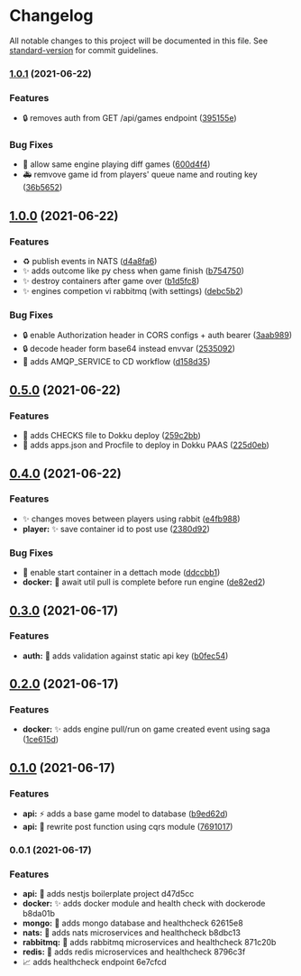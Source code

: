 # Changelog

All notable changes to this project will be documented in this file. See [standard-version](https://github.com/conventional-changelog/standard-version) for commit guidelines.

### [1.0.1](https://github.com/yifan-ca/chess-arena/compare/v1.0.0...v1.0.1) (2021-06-22)


### Features

* 🔒️ removes auth from GET /api/games endpoint ([395155e](https://github.com/yifan-ca/chess-arena/commit/395155ef3d9d57e2af537de1c340dbdc5d54803f))


### Bug Fixes

* :bug: allow same engine playing diff games ([600d4f4](https://github.com/yifan-ca/chess-arena/commit/600d4f42375ff2be9ec62b7a767ba4d35edfe3e5))
* 🚑️ remvove game id from players' queue name and routing key ([36b5652](https://github.com/yifan-ca/chess-arena/commit/36b56522603749ad9274ca2643ebce59b267c4dd))

## [1.0.0](https://github.com/yifan-ca/chess-arena/compare/v0.5.0...v1.0.0) (2021-06-22)


### Features

* ♻️ publish events in NATS ([d4a8fa6](https://github.com/yifan-ca/chess-arena/commit/d4a8fa65e5fc2b9319fdf8e41d222078f9a00e8b))
* ✨ adds outcome like py chess when game finish ([b754750](https://github.com/yifan-ca/chess-arena/commit/b754750aba2f4b320433654332e1b5db25cbd783))
* ✨ destroy containers after game over ([b1d5fc8](https://github.com/yifan-ca/chess-arena/commit/b1d5fc826c045e7cbfbaad073d43b840bb5654bd))
* ✨ engines competion vi rabbitmq (with settings) ([debc5b2](https://github.com/yifan-ca/chess-arena/commit/debc5b257d2485c54eea6b4600715b4079bb7198))


### Bug Fixes

* :lock: enable Authorization header in CORS configs + auth bearer ([3aab989](https://github.com/yifan-ca/chess-arena/commit/3aab989f90330dd8ee6fb6e8877ed6ef81ffa35f))
* 🔒️ decode header form base64 instead envvar ([2535092](https://github.com/yifan-ca/chess-arena/commit/25350923a818d4369e9a07febcf60b2f1189e2b7))
* 🔧 adds AMQP_SERVICE to CD workflow ([d158d35](https://github.com/yifan-ca/chess-arena/commit/d158d35cd56067fa18edfcf9c2bce6ef167b7cdc))

## [0.5.0](https://github.com/yifan-ca/chess-arena/compare/v0.4.0...v0.5.0) (2021-06-22)


### Features

* 💚 adds CHECKS file to Dokku deploy ([259c2bb](https://github.com/yifan-ca/chess-arena/commit/259c2bb62603e01521650a1682cd78248dac6a49))
* 🚀 adds apps.json and Procfile to deploy in Dokku PAAS ([225d0eb](https://github.com/yifan-ca/chess-arena/commit/225d0eb904bf96c7df9c4c71972bc3e51fbc2d29))

## [0.4.0](https://github.com/crissilvaeng/chess-arena/compare/v0.3.0...v0.4.0) (2021-06-22)


### Features

* :sparkles: changes moves between players using rabbit ([e4fb988](https://github.com/crissilvaeng/chess-arena/commit/e4fb9882bcb809d42db5dc7c7dde041e7a150602))
* **player:** :sparkles: save container id to post use ([2380d92](https://github.com/crissilvaeng/chess-arena/commit/2380d9262f3bc49605c3d72224782ebb9b1d68c7))


### Bug Fixes

* :bug: enable start container in a dettach mode ([ddccbb1](https://github.com/crissilvaeng/chess-arena/commit/ddccbb1fbc3e55197d14ed174e91237cf2531289))
* **docker:** 🐛 await util pull is complete before run engine ([de82ed2](https://github.com/crissilvaeng/chess-arena/commit/de82ed27ff42a20c6c9ad3bd68a305ef7eeaaa9a))

## [0.3.0](https://github.com/crissilvaeng/chess-arena/compare/v0.2.0...v0.3.0) (2021-06-17)


### Features

* **auth:** 🛂 adds validation against static api key ([b0fec54](https://github.com/crissilvaeng/chess-arena/commit/b0fec547a39f4e656789d748ff3ea47ff18adfb3))

## [0.2.0](https://github.com/crissilvaeng/chess-arena/compare/v0.1.0...v0.2.0) (2021-06-17)


### Features

* **docker:** ✨ adds engine pull/run on game created event using saga ([1ce615d](https://github.com/crissilvaeng/chess-arena/commit/1ce615d6b4d9d7fc378ff1c3ae9819cfff7df1d9))

## [0.1.0](https://github.com/crissilvaeng/chess-arena/compare/v0.0.1...v0.1.0) (2021-06-17)


### Features

* **api:** :zap: adds a base game model to database ([b9ed62d](https://github.com/crissilvaeng/chess-arena/commit/b9ed62d426562d0b838e69eed402f73830b410e7))
* **api:** 🎨 rewrite post function using cqrs module ([7691017](https://github.com/crissilvaeng/chess-arena/commit/769101784379fbf4fef00aa01e70a8144cf590c0))

### 0.0.1 (2021-06-17)


### Features

* **api:** :construction: adds nestjs boilerplate project d47d5cc
* **docker:** ✨ adds docker module and health check with dockerode b8da01b
* **mongo:** 🚧 adds mongo database and healthcheck 62615e8
* **nats:** 🚧 adds nats microservices and healthcheck b8dbc13
* **rabbitmq:** 🚧 adds rabbitmq microservices and healthcheck 871c20b
* **redis:** 🚧 adds redis microservices and healthcheck 8796c3f
* 📈 adds healthcheck endpoint 6e7cfcd
